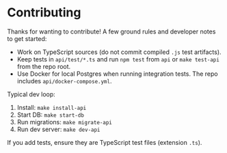 # Contributing

Thanks for wanting to contribute! A few ground rules and developer notes to get started:

- Work on TypeScript sources (do not commit compiled `.js` test artifacts).
- Keep tests in `api/test/*.ts` and run `npm test` from `api` or `make test-api` from the repo root.
- Use Docker for local Postgres when running integration tests. The repo includes `api/docker-compose.yml`.

Typical dev loop:

1. Install: `make install-api`
2. Start DB: `make start-db`
3. Run migrations: `make migrate-api`
4. Run dev server: `make dev-api`

If you add tests, ensure they are TypeScript test files (extension `.ts`).
